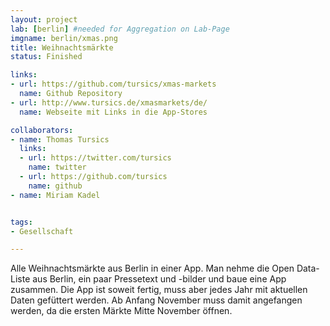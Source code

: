 ```yaml
---
layout: project
lab: [berlin] #needed for Aggregation on Lab-Page
imgname: berlin/xmas.png
title: Weihnachtsmärkte
status: Finished

links:
- url: https://github.com/tursics/xmas-markets
  name: Github Repository
- url: http://www.tursics.de/xmasmarkets/de/
  name: Webseite mit Links in die App-Stores

collaborators:
- name: Thomas Tursics
  links:
  - url: https://twitter.com/tursics
    name: twitter
  - url: https://github.com/tursics
    name: github
- name: Miriam Kadel


tags:
- Gesellschaft

---
```


Alle Weihnachtsmärkte aus Berlin in einer App. Man nehme die Open Data-Liste aus Berlin, ein paar Pressetext und -bilder und baue eine App zusammen. Die App ist soweit fertig, muss aber jedes Jahr mit aktuellen Daten gefüttert werden. Ab Anfang November muss damit angefangen werden, da die ersten Märkte Mitte November öffnen.
